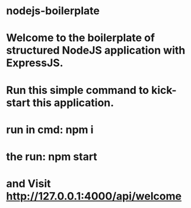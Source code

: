 # nodejs-boilerplate

# Welcome to the boilerplate of structured NodeJS application with ExpressJS.

# Run this simple command to kick-start this application.

# run in cmd: npm i

# the run: npm start

# and Visit http://127.0.0.1:4000/api/welcome
